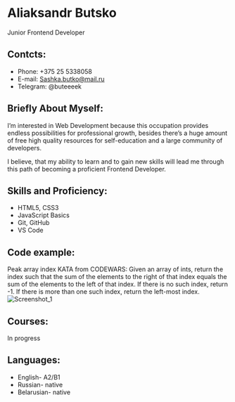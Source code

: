 # Aliaksandr Butsko
Junior Frontend Developer
## Contcts:
* Phone: +375 25 5338058
* E-mail: Sashka.butko@mail.ru
* Telegram: @buteeeek
## Briefly About Myself:
I’m interested in Web Development because this occupation provides endless possibilities for professional growth,
besides there’s a huge amount of free high quality resources for self-education and a large community of developers.

I believe, that my ability to learn and to gain new skills will lead me through this path of becoming a proficient Frontend Developer.
## Skills and Proficiency:
* HTML5, CSS3
* JavaScript Basics
* Git, GitHub
* VS Code
## Code example:
Peak array index KATA from CODEWARS: Given an array of ints, return the index such that the sum of the elements to the right of that index equals the sum of the elements to the left of that index. If there is no such index, return -1. If there is more than one such index, return the left-most index.
![Screenshot_1](https://user-images.githubusercontent.com/96067497/147569173-27ae58cb-ac52-4e20-b6f7-27527a82ba56.png)
## Courses:
In progress
## Languages:
* English- А2/B1
* Russian- native
* Belarusian- native